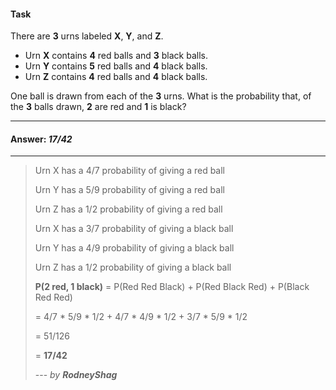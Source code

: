#### Task

There are **3** urns labeled **X**, **Y**, and **Z**.

* Urn **X** contains **4** red balls and **3** black balls.
* Urn **Y** contains **5** red balls and **4** black balls.
* Urn **Z** contains **4** red balls and **4** black balls.

One ball is drawn from each of the **3** urns. What is the probability that, of the **3** balls drawn, **2** are red and **1** is black?

___

#### Answer: _17/42_

---

> Urn X has a 4/7 probability of giving a red ball
>
> Urn Y has a 5/9 probability of giving a red ball
>
> Urn Z has a 1/2 probability of giving a red ball
>
> Urn X has a 3/7 probability of giving a black ball
>
> Urn Y has a 4/9 probability of giving a black ball
>
> Urn Z has a 1/2 probability of giving a black ball
>
> **P(2 red, 1 black)** = P(Red Red Black) + P(Red Black Red) + P(Black Red Red)
>
> = 4/7 * 5/9 * 1/2 + 4/7 * 4/9 * 1/2 + 3/7 * 5/9 * 1/2
>
> = 51/126
>
> = **17/42**
>
> --- _by **RodneyShag**_
